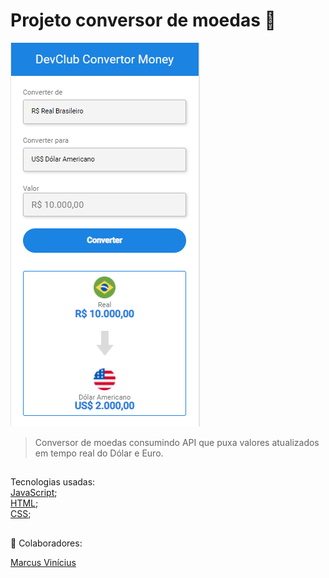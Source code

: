 # Projeto conversor de moedas 💸


<!---Esses são exemplos. Veja https://shields.io para outras pessoas ou para personalizar este conjunto de escudos. Você pode querer incluir dependências, status do projeto e informações de licença aqui--->


<img src="./assets/convertor-print.png" alt="convertorProject-image">



> Conversor de moedas consumindo API que puxa valores atualizados em tempo real do Dólar e Euro.

##
Tecnologias usadas:
<br>
<a href="https://developer.mozilla.org/pt-BR/docs/Web/JavaScript" target="blank">JavaScript</a>;
<br>
<a href="https://developer.mozilla.org/pt-BR/docs/Web/HTML" target="blank">HTML</a>;
<br>
<a href="https://developer.mozilla.org/pt-BR/docs/Web/CSS" target="blank">CSS</a>;

## 
🤝 Colaboradores:

<a href="https://www.linkedin.com/in/marcusviniciusbeghelisantos/" target="_blank">Marcus Vinícius</a>





